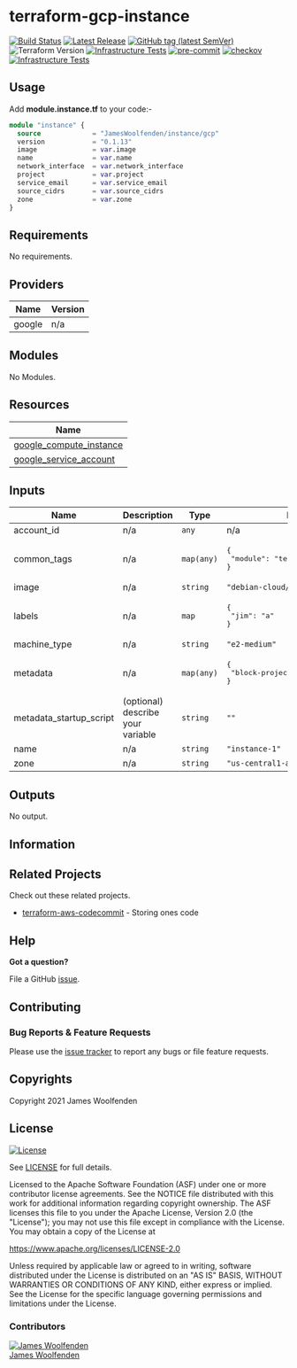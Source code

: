 # terraform-gcp-instance

[![Build Status](https://github.com/JamesWoolfenden/terraform-gcp-instance/workflows/Verify%20and%20Bump/badge.svg?branch=master)](https://github.com/JamesWoolfenden/terraform-gcp-instance)
[![Latest Release](https://img.shields.io/github/release/JamesWoolfenden/terraform-gcp-instance.svg)](https://github.com/JamesWoolfenden/terraform-gcp-instance/releases/latest)
[![GitHub tag (latest SemVer)](https://img.shields.io/github/tag/JamesWoolfenden/terraform-gcp-instance.svg?label=latest)](https://github.com/JamesWoolfenden/terraform-gcp-instance/releases/latest)
![Terraform Version](https://img.shields.io/badge/tf-%3E%3D0.14.0-blue.svg)
[![Infrastructure Tests](https://www.bridgecrew.cloud/badges/github/JamesWoolfenden/terraform-gcp-instance/cis_aws)](https://www.bridgecrew.cloud/link/badge?vcs=github&fullRepo=JamesWoolfenden%2Fterraform-gcp-instance&benchmark=CIS+AWS+V1.2)
[![pre-commit](https://img.shields.io/badge/pre--commit-enabled-brightgreen?logo=pre-commit&logoColor=white)](https://github.com/pre-commit/pre-commit)
[![checkov](https://img.shields.io/badge/checkov-verified-brightgreen)](https://www.checkov.io/)
[![Infrastructure Tests](https://www.bridgecrew.cloud/badges/github/jameswoolfenden/terraform-gcp-instance/general)](https://www.bridgecrew.cloud/link/badge?vcs=github&fullRepo=JamesWoolfenden%2Fterraform-gcp-instance&benchmark=INFRASTRUCTURE+SECURITY)

## Usage

Add **module.instance.tf** to your code:-

```terraform
module "instance" {
  source             = "JamesWoolfenden/instance/gcp"
  version            = "0.1.13"
  image              = var.image
  name               = var.name
  network_interface  = var.network_interface
  project            = var.project
  service_email      = var.service_email
  source_cidrs       = var.source_cidrs
  zone               = var.zone
}
```

<!-- BEGINNING OF PRE-COMMIT-TERRAFORM DOCS HOOK -->
## Requirements

No requirements.

## Providers

| Name | Version |
|------|---------|
| google | n/a |

## Modules

No Modules.

## Resources

| Name |
|------|
| [google_compute_instance](https://registry.terraform.io/providers/hashicorp/google/latest/docs/resources/compute_instance) |
| [google_service_account](https://registry.terraform.io/providers/hashicorp/google/latest/docs/data-sources/service_account) |

## Inputs

| Name | Description | Type | Default | Required |
|------|-------------|------|---------|:--------:|
| account\_id | n/a | `any` | n/a | yes |
| common\_tags | n/a | `map(any)` | <pre>{<br>  "module": "terraform-gco-instance"<br>}</pre> | no |
| image | n/a | `string` | `"debian-cloud/debian-10"` | no |
| labels | n/a | `map` | <pre>{<br>  "jim": "a"<br>}</pre> | no |
| machine\_type | n/a | `string` | `"e2-medium"` | no |
| metadata | n/a | `map(any)` | <pre>{<br>  "block-project-ssh-keys": true<br>}</pre> | no |
| metadata\_startup\_script | (optional) describe your variable | `string` | `""` | no |
| name | n/a | `string` | `"instance-1"` | no |
| zone | n/a | `string` | `"us-central1-a"` | no |

## Outputs

No output.
<!-- END OF PRE-COMMIT-TERRAFORM DOCS HOOK -->

## Information

## Related Projects

Check out these related projects.

- [terraform-aws-codecommit](https://github.com/jameswoolfenden/terraform-aws-codebuild) - Storing ones code

## Help

**Got a question?**

File a GitHub [issue](https://github.com/jameswoolfenden/terraform-aws-instance/issues).

## Contributing

### Bug Reports & Feature Requests

Please use the [issue tracker](https://github.com/jameswoolfenden/terraform-aws-instance/issues) to report any bugs or file feature requests.

## Copyrights

Copyright 2021 James Woolfenden

## License

[![License](https://img.shields.io/badge/License-Apache%202.0-blue.svg)](https://opensource.org/licenses/Apache-2.0)

See [LICENSE](LICENSE) for full details.

Licensed to the Apache Software Foundation (ASF) under one
or more contributor license agreements. See the NOTICE file
distributed with this work for additional information
regarding copyright ownership. The ASF licenses this file
to you under the Apache License, Version 2.0 (the
"License"); you may not use this file except in compliance
with the License. You may obtain a copy of the License at

<https://www.apache.org/licenses/LICENSE-2.0>

Unless required by applicable law or agreed to in writing,
software distributed under the License is distributed on an
"AS IS" BASIS, WITHOUT WARRANTIES OR CONDITIONS OF ANY
KIND, either express or implied. See the License for the
specific language governing permissions and limitations
under the License.

### Contributors

[![James Woolfenden][jameswoolfenden_avatar]][jameswoolfenden_homepage]<br/>[James Woolfenden][jameswoolfenden_homepage]

[jameswoolfenden_homepage]: https://github.com/jameswoolfenden
[jameswoolfenden_avatar]: https://github.com/jameswoolfenden.png?size=150
[github]: https://github.com/jameswoolfenden
[linkedin]: https://www.linkedin.com/in/jameswoolfenden/
[twitter]: https://twitter.com/JimWoolfenden
[share_twitter]: https://twitter.com/intent/tweet/?text=terraform-aws-instance&url=https://github.com/jameswoolfenden/terraform-aws-instance
[share_linkedin]: https://www.linkedin.com/shareArticle?mini=true&title=terraform-aws-instance&url=https://github.com/jameswoolfenden/terraform-aws-instance
[share_reddit]: https://reddit.com/submit/?url=https://github.com/jameswoolfenden/terraform-aws-instance
[share_facebook]: https://facebook.com/sharer/sharer.php?u=https://github.com/jameswoolfenden/terraform-aws-instance
[share_email]: mailto:?subject=terraform-aws-instance&body=https://github.com/jameswoolfenden/terraform-aws-instance
